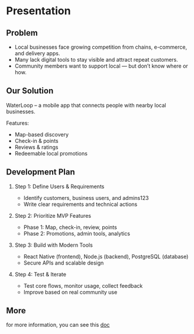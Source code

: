 # Presentation

## Problem

- Local businesses face growing competition from chains, e-commerce, and delivery apps.
- Many lack digital tools to stay visible and attract repeat customers.
- Community members want to support local — but don’t know where or how.

## Our Solution

WaterLoop – a mobile app that connects people with nearby local businesses.

Features:

- Map-based discovery
- Check-in & points
- Reviews & ratings
- Redeemable local promotions

## Development Plan

1. Step 1: Define Users & Requirements

   - Identify customers, business users, and admins123
   - Write clear requirements and technical actions
2. Step 2: Prioritize MVP Features

   - Phase 1: Map, check-in, review, points
   - Phase 2: Promotions, admin tools, analytics
3. Step 3: Build with Modern Tools

   - React Native (frontend), Node.js (backend), PostgreSQL (database)
   - Secure APIs and scalable design
4. Step 4: Test & Iterate

   - Test core flows, monitor usage, collect feedback
   - Improve based on real community use

## More
for more information, you can see this [doc](presentation.pptx)